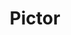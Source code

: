 ---
title: "Pictor"
hashtag: pictor
borders:
  - Caelum
  - Carina
  - Columba
  - Dorado
  - Puppis
  - Volans
tags:
  - Constellation
---